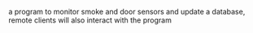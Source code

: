 a program to monitor smoke and door sensors and update a database, remote clients will also interact with the program